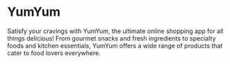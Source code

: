 # YumYum
Satisfy your cravings with YumYum, the ultimate online shopping app for all things delicious! From gourmet snacks and fresh ingredients to specialty foods and kitchen essentials, YumYum offers a wide range of products that cater to food lovers everywhere.
